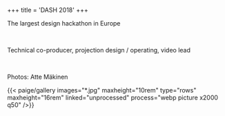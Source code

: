 +++
title = 'DASH 2018'
+++

<div class="container-fluid">
    <div class="justify-content-center row">
        <div class="col col-auto col-lg-7 px-0">
            <p class="lead text-center">
              The largest design hackathon in Europe</p>
        </div>
    </div>
</div>
<br>
<div class="container-fluid">
    <div class="justify-content-center row">
        <div class="col col-auto col-lg-7 px-0">
            <p class="lead text-center">
              Technical co-producer, projection design / operating, video lead</p>
        </div>
    </div>
</div>
<br>
<div class="container-fluid">
    <div class="justify-content-center row">
        <div class="col col-auto col-lg-7 px-0">
            <p class="text-center">Photos: Atte Mäkinen</p>
        </div>
    </div>
</div>
{{< paige/gallery images="*.jpg" maxheight="10rem" type="rows" maxheight="16rem" linked="unprocessed" process="webp picture x2000 q50" />}}

